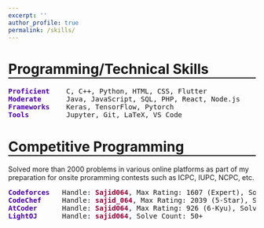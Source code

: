 ```yaml
---
excerpt: ''
author_profile: true
permalink: /skills/
---
```



<h1 style="border-bottom: 2px solid;">Programming/Technical Skills</h1>

<!-- ## <font color="#00cc66"> Technical Skills </font> -->

<pre>
<span style="color: #4c00b0; font-weight:bold;">Proficient</span>    C, C++, Python, HTML, CSS, Flutter
<span style="color: #4c00b0; font-weight:bold;">Moderate</span>      Java, JavaScript, SQL, PHP, React, Node.js
<span style="color: #4c00b0; font-weight:bold;">Frameworks</span>    Keras, TensorFlow, Pytorch
<span style="color: #4c00b0; font-weight:bold;">Tools</span>         Jupyter, Git, LaTeX, VS Code
</pre>

  

<h1 style="border-bottom: 2px solid;">Competitive Programming</h1>

Solved more than 2000 problems in various online platforms as part of my preparation for onsite proramming contests such as ICPC, IUPC, NCPC, etc.

<pre>
<span style="color: #4c00b0; font-weight:bold;">Codeforces</span>   Handle: <a href="https://codeforces.com/profile/Sajid064" target="_blank" style="font-weight:bold; text-decoration:none; color: #990033;">Sajid064</a>, Max Rating: 1607 (Expert), Solve Count: 1000+ 
<span style="color: #4c00b0; font-weight:bold;">CodeChef</span>     Handle: <a href="https://www.codechef.com/users/sajid_064" target="_blank" style="font-weight:bold; text-decoration:none; color: #990033;">sajid_064</a>, Max Rating: 2039 (5-Star), Solve Count: 100+ 
<span style="color: #4c00b0;font-weight:bold;">AtCoder</span>      Handle: <a href="https://atcoder.jp/users/Sajid064" target="_blank" style="font-weight:bold;text-decoration:none; color: #990033;">Sajid064</a>, Max Rating: 926 (6-Kyu), Solve Count: 300+ 
<span style="color: #4c00b0;font-weight:bold;">LightOJ</span>      Handle: <a href="https://lightoj.com/user/sajid064" target="_blank" style="font-weight:bold; text-decoration:none; color: #990033;">sajid064</a>, Solve Count: 50+
</pre>
